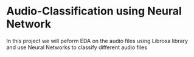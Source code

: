 # Audio-Classification using Neural Network
In this project we will peform EDA on the audio files using Librosa library and use Neural Networks to classify different audio files
